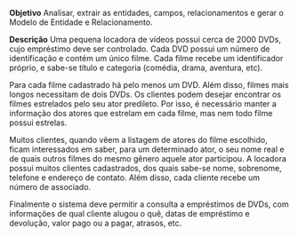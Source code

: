 **Objetivo**
Analisar, extrair as entidades, campos, relacionamentos e gerar o Modelo de Entidade e Relacionamento.

**Descrição**
Uma pequena locadora de vídeos possui cerca de 2000 DVDs, cujo empréstimo deve ser controlado. Cada DVD possui um número de identificação e contém um único filme. Cada filme recebe um identificador próprio, e sabe-se título e categoria (comédia, drama, aventura, etc). 

Para cada filme cadastrado há pelo menos um DVD. Além disso, filmes mais longos necessitam de dois DVDs. Os clientes podem desejar encontrar os filmes estrelados pelo seu ator predileto. Por isso, é necessário manter a informação dos atores que estrelam em cada filme, mas nem todo filme possui estrelas. 

Muitos clientes, quando vêem a listagem de atores do filme escolhido, ficam interessados em saber, para um determinado ator, o seu nome real e de quais outros filmes do mesmo gênero aquele ator participou. A locadora possui muitos clientes cadastrados, dos quais sabe-se nome, sobrenome, telefone e endereço de contato. Além disso, cada cliente recebe um número de associado. 

Finalmente o sistema deve permitir a consulta a empréstimos de DVDs, com informações de qual cliente alugou o quê, datas de empréstimo e devolução, valor pago ou a pagar, atrasos, etc.